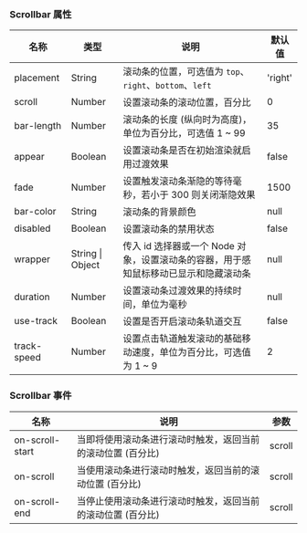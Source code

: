 ### Scrollbar 属性

| 名称        | 类型             | 说明                                                                                 | 默认值  |
| ----------- | ---------------- | ------------------------------------------------------------------------------------ | ------- |
| placement   | String           | 滚动条的位置，可选值为 `top`、`right`、`bottom`、`left`                              | 'right' |
| scroll      | Number           | 设置滚动条的滚动位置，百分比                                                         | 0       |
| bar-length  | Number           | 滚动条的长度 (纵向时为高度)，单位为百分比，可选值 1 ~ 99                             | 35      |
| appear      | Boolean          | 设置滚动条是否在初始渲染就启用过渡效果                                               | false   |
| fade        | Number           | 设置触发滚动条渐隐的等待毫秒，若小于 300 则关闭渐隐效果                              | 1500    |
| bar-color   | String           | 滚动条的背景颜色                                                                     | null    |
| disabled    | Boolean          | 设置滚动条的禁用状态                                                                 | false   |
| wrapper     | String \| Object | 传入 id 选择器或一个 Node 对象，设置滚动条的容器，用于感知鼠标移动已显示和隐藏滚动条 | null    |
| duration    | Number           | 设置滚动条过渡效果的持续时间，单位为毫秒                                             | null    |
| use-track   | Boolean          | 设置是否开启滚动条轨道交互                                                           | false   |
| track-speed | Number           | 设置点击轨道触发滚动的基础移动速度，单位为百分比，可选值为 1 ~ 9                     | 2       |

### Scrollbar 事件

| 名称            | 说明                                                        | 参数   |
| --------------- | ----------------------------------------------------------- | ------ |
| on-scroll-start | 当即将使用滚动条进行滚动时触发，返回当前的滚动位置 (百分比) | scroll |
| on-scroll       | 当使用滚动条进行滚动时触发，返回当前的滚动位置 (百分比)     | scroll |
| on-scroll-end   | 当停止使用滚动条进行滚动时触发，返回当前的滚动位置 (百分比) | scroll |
